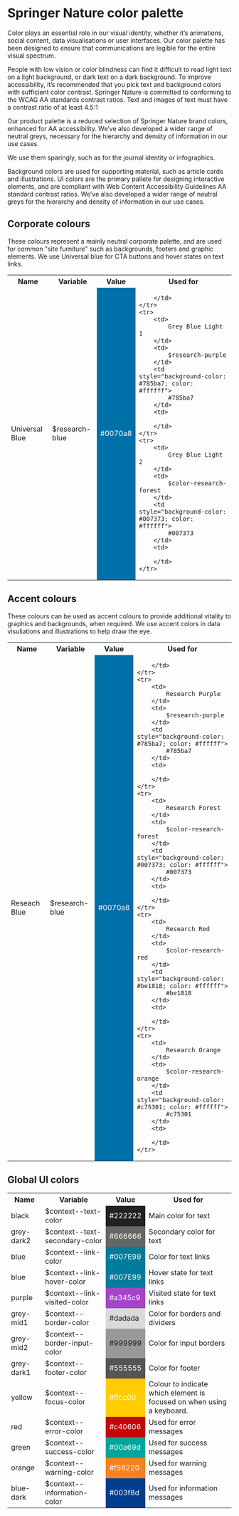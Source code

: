 # Springer Nature color palette

Color plays an essential role in our visual identity, whether it’s animations, social content, data visualisations or user interfaces. Our color palette has been designed to ensure that communications are legible for the entire visual spectrum. 

People with low vision or color blindness can find it difficult to read light text on a light background, or dark text on a dark background. To improve accessibility, it’s recommended that you pick text and background colors with sufficient color contrast. Springer Nature is committed to conforming to the WCAG AA standards contrast ratios. Text and images of text must have a contrast ratio of at least 4.5:1


Our product palette is a reduced selection of Springer Nature brand colors, enhanced for AA accessibility. We’ve also developed a wider range of neutral greys, necessary for the hierarchy and density of information in our use cases. 

We use them sparingly, such as for the journal identity or infographics.

Background colors are used for supporting material, such as article cards and illustrations.
UI colors are the primary pallete for designing interactive elements, and are compliant with Web Content Accessibility Guidelines AA standard contrast ratios. We’ve also developed a wider range of neutral greys for the hierarchy and density of information in our use cases.

## Corporate colours

These colours represent a mainly neutral corporate palette, and are used for common "site furniture" such as backgrounds, footers and graphic elements. We use Universal blue for CTA buttons and hover states on text links.

<table>
	<tr>
		<th>
			Name
		</th>
		<th>
			Variable
		</th>	
		<th>
			Value
		</th>
		<th>
			Used for
		</th>
	</tr>
	<tr>
		<td>
			Universal Blue 
		</td>
		<td>
			$research-blue
		</td>
		<td style="background-color: #0070a8; color: #ffffff">
			#0070a8
		</td>
		<td>
			
		</td>
	</tr>	
	<tr>
		<td>
			Grey Blue Light 1
		</td>
		<td>
			$research-purple
		</td>
		<td style="background-color: #785ba7; color: #ffffff">
			#785ba7
		</td>
		<td>
			
		</td>
	</tr>	
	<tr>
		<td>
			Grey Blue Light 2
		</td>
		<td>
			$color-research-forest
		</td>
		<td style="background-color: #007373; color: #ffffff">
			#007373
		</td>
		<td>
			
		</td>
	</tr>		
</table>	


## Accent colours

These colours can be used as accent colours to provide additional vitality to graphics and backgrounds, when required. We use accent colors in data visuliations and illustrations to help draw the eye.

<table>
	<tr>
		<th>
			Name
		</th>
		<th>
			Variable
		</th>	
		<th>
			Value
		</th>
		<th>
			Used for
		</th>
	</tr>
	<tr>
		<td>
			Reseach Blue 
		</td>
		<td>
			$research-blue
		</td>
		<td style="background-color: #0070a8; color: #ffffff">
			#0070a8
		</td>
		<td>
			
		</td>
	</tr>	
	<tr>
		<td>
			Research Purple
		</td>
		<td>
			$research-purple
		</td>
		<td style="background-color: #785ba7; color: #ffffff">
			#785ba7
		</td>
		<td>
			
		</td>
	</tr>	
	<tr>
		<td>
			Research Forest
		</td>
		<td>
			$color-research-forest
		</td>
		<td style="background-color: #007373; color: #ffffff">
			#007373
		</td>
		<td>
			
		</td>
	</tr>	
	<tr>
		<td>
			Research Red
		</td>
		<td>
			$color-research-red
		</td>
		<td style="background-color: #be1818; color: #ffffff">
			#be1818
		</td>
		<td>
			
		</td>
	</tr>	
	<tr>
		<td>
			Research Orange
		</td>
		<td>
			$color-research-orange
		</td>
		<td style="background-color: #c75301; color: #ffffff">
			#c75301
		</td>
		<td>
			
		</td>
	</tr>		
</table>	

## Global UI colors

<table>
	<tr>
		<th>
			Name 
		</th>
		<th>
			Variable 
		</th>	
		<th>
			Value 
		</th>
		<th>
			Used for 
		</th>
	</tr>
	<tr>
		<td>
			black  
		</td>
		<td>
			$context--text-color 
		</td>
		<td style="background-color: #222222; color: #ffffff">
			#222222
		</td>
		<td>
			Main color for text
		</td>
	</tr>	
	<tr>
		<td>
			grey-dark2  
		</td>
		<td>
			$context--text-secondary-color  
		</td>
		<td style="background-color: #666666; color: #ffffff">
			#666666
		</td>
		<td>
			Secondary color for text
		</td>
	</tr>	
	<tr>
		<td>
			blue  
		</td>
		<td>
			$context--link-color 
		</td>
		<td style="background-color: #007E99; color: #ffffff">
			#007E99
		</td>
		<td>
			Color for text links
		</td>
	</tr>		
	<tr>
		<td>
			blue  
		</td>
		<td>
			$context--link-hover-color 
		</td>
		<td style="background-color: #007E99; color: #ffffff">
			#007E99
		</td>
		<td>
			Hover state for text links
		</td>
	</tr>
	<tr>		
		<td>
			purple  
		</td>
		<td>
			$context--link-visited-color 
		</td>
		<td style="background-color: #a345c9; color: #ffffff">
			#a345c9
		</td>
		<td>
			Visited state for text links
		</td>
	</tr>
	<tr>		
		<td>
			grey-mid1  
		</td>
		<td>
			$context--border-color
		</td>
		<td style="background-color: #dadada">
			#dadada
		</td>
		<td>
			Color for borders and dividers
		</td>
	</tr>
	<tr>		
		<td>
			grey-mid2  
		</td>
		<td>
			$context--border-input-color
		</td>
		<td style="background-color: #999999">
			#999999
		</td>
		<td>
			Color for input borders
		</td>
	</tr>
	<tr>		
		<td>
			grey-dark1  
		</td>
		<td>
			$context--footer-color
		</td>
		<td style="background-color: #555555; color: #ffffff">
			#555555
		</td>
		<td>
			Color for footer
		</td>
	</tr>
	<tr>		
		<td>
			yellow  
		</td>
		<td>
			$context--focus-color
		</td>
		<td style="background-color: #ffcc00; color: #ffffff">
			#ffcc00
		</td>
		<td>
			Colour to indicate which element is focused on when using a keyboard.
		</td>
	</tr>
	<tr>		
		<td>
			red  
		</td>
		<td>
			$context--error-color
		</td>
		<td style="background-color: #c40606; color: #ffffff">
			#c40606
		</td>
		<td>
			Used for error messages
		</td>
	</tr>	
	<tr>	
		<td>
			green  
		</td>
		<td>
			$context--success-color
		</td>
		<td style="background-color: #00a69d; color: #ffffff">
			#00a69d
		</td>
		<td>
			Used for success messages
		</td>
	</tr>
	<tr>	
		<td>
			orange  
		</td>
		<td>
			$context--warning-color
		</td>
		<td style="background-color: #f58220; color: #ffffff">
			#f58220
		</td>
		<td>
			Used for warning messages
		</td>
	</tr>
	<tr>	
		<td>
			blue-dark  
		</td>
		<td>
			$context--information-color
		</td>
		<td style="background-color: #003f8d; color: #ffffff">
			#003f8d
		</td>
		<td>
			Used for information messages
		</td>
	</tr>
</table>	



